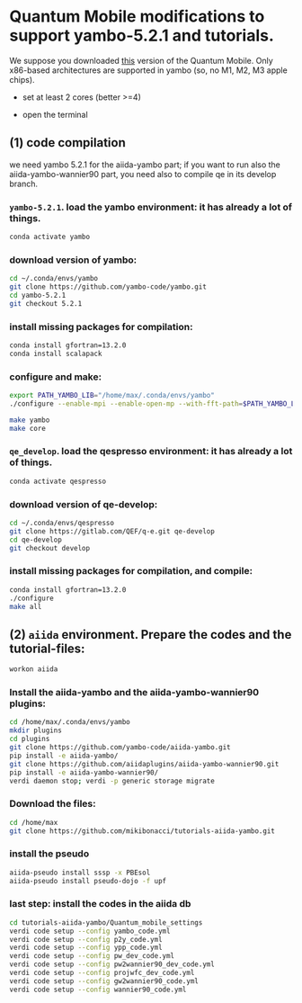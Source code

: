# Quantum Mobile modifications to support yambo-5.2.1 and tutorials.

We suppose you downloaded [this](https://quantum-mobile.readthedocs.io/en/latest/releases/versions/23.04.03.html) version of the Quantum Mobile. 
Only x86-based architectures are supported in yambo (so, no M1, M2, M3 apple chips).

- set at least 2 cores (better >=4)

- open the terminal

## (1) code compilation

we need yambo 5.2.1 for the aiida-yambo part; if you want to run also the
aiida-yambo-wannier90 part, you need also to compile qe in its develop branch.

### `yambo-5.2.1`. load the yambo environment: it has already a lot of things.
```bash
conda activate yambo
```

### download version of yambo:
```bash
cd ~/.conda/envs/yambo
git clone https://github.com/yambo-code/yambo.git 
cd yambo-5.2.1
git checkout 5.2.1
```

### install missing packages for compilation:
```bash
conda install gfortran=13.2.0
conda install scalapack
```

### configure and make:
```bash
export PATH_YAMBO_LIB="/home/max/.conda/envs/yambo"
./configure --enable-mpi --enable-open-mp --with-fft-path=$PATH_YAMBO_LIB --with-hdf5-path=$PATH_YAMBO_LIB --with-netcdf-path=$PATH_YAMBO_LIB --with-netcdff-path=$PATH_YAMBO_LIB --disable-hdf5-par-io --with-libxc-path=$PATH_YAMBO_LIB --with-scalapack-libs=$PATH_YAMBO_LIB/lib/libscalapack.so --with-blacs-libs=$PATH_YAMBO_LIB/lib/libscalapack.so --enable-par-linalg

make yambo
make core
```

### `qe_develop`. load the qespresso environment: it has already a lot of things.
```bash
conda activate qespresso
```

### download version of qe-develop:
```bash
cd ~/.conda/envs/qespresso
git clone https://gitlab.com/QEF/q-e.git qe-develop
cd qe-develop
git checkout develop
```

### install missing packages for compilation, and compile:
```bash
conda install gfortran=13.2.0
./configure
make all
```

## (2) `aiida` environment. Prepare the codes and the tutorial-files:

```bash
workon aiida
```
### Install the aiida-yambo and the aiida-yambo-wannier90 plugins:
```bash
cd /home/max/.conda/envs/yambo
mkdir plugins
cd plugins
git clone https://github.com/yambo-code/aiida-yambo.git
pip install -e aiida-yambo/
git clone https://github.com/aiidaplugins/aiida-yambo-wannier90.git
pip install -e aiida-yambo-wannier90/
verdi daemon stop; verdi -p generic storage migrate
```

### Download the files:
```bash
cd /home/max
git clone https://github.com/mikibonacci/tutorials-aiida-yambo.git
```

### install the pseudo

```bash
aiida-pseudo install sssp -x PBEsol
aiida-pseudo install pseudo-dojo -f upf
```

### last step: install the codes in the aiida db

```bash
cd tutorials-aiida-yambo/Quantum_mobile_settings
verdi code setup --config yambo_code.yml
verdi code setup --config p2y_code.yml
verdi code setup --config ypp_code.yml
verdi code setup --config pw_dev_code.yml
verdi code setup --config pw2wannier90_dev_code.yml
verdi code setup --config projwfc_dev_code.yml
verdi code setup --config gw2wannier90_code.yml
verdi code setup --config wannier90_code.yml
```



